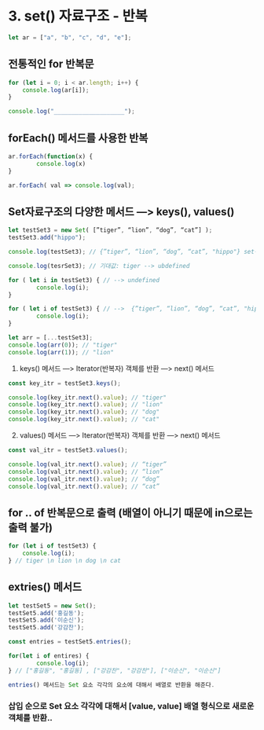 # 3. set() 자료구조 - 반복

```javascript
let ar = ["a", "b", "c", "d", "e"];
```

## 전통적인 for 반복문

```javascript
for (let i = 0; i < ar.length; i++) {
    console.log(ar[i]);
}

console.log("____________________");
```

## forEach() 메서드를 사용한 반복

```javascript
ar.forEach(function(x) {
		console.log(x)
}

ar.forEach( val => console.log(val);
```

## Set자료구조의 다양한 메서드 —> keys(), values()

```javascript
let testSet3 = new Set( [”tiger”, “lion”, “dog”, “cat”] );
testSet3.add("hippo");

console.log(testSet3); // {”tiger”, “lion”, “dog”, “cat”, "hippo"} set객체

console.log(tesrSet3); // 기대값: tiger --> ubdefined

for ( let i in testSet3) { // --> undefined
		console.log(i);
}

for ( let i of testSet3) { // -->  {”tiger”, “lion”, “dog”, “cat”, "hippo"}
		console.log(i);
}

let arr = [...testSet3];
console.log(arr(0)); // "tiger"
console.log(arr(1)); // "lion"
```

1. keys() 메서드 —> Iterator(반복자) 객체를 반환 —> next() 메서드

```javascript
const key_itr = testSet3.keys();

console.log(key_itr.next().value); // "tiger"
console.log(key_itr.next().value); // "lion"
console.log(key_itr.next().value); // "dog"
console.log(key_itr.next().value); // "cat"
```

2. values() 메서드 —> Iterator(반복자) 객체를 반환 —> next() 메서드

```javascript
const val_itr = testSet3.values();

console.log(val_itr.next().value); // “tiger”
console.log(val_itr.next().value); // “lion”
console.log(val_itr.next().value); // “dog”
console.log(val_itr.next().value); // “cat”
```

## for .. of 반복문으로 출력 (배열이 아니기 때문에 in으로는 출력 불가)

```javascript
for (let i of testSet3) {
    console.log(i);
} // tiger \n lion \n dog \n cat
```

## extries() 메서드

```javascript
let testSet5 = new Set();
testSet5.add('홍길동');
testSet5.add('이순신');
testSet5.add('강감찬');

const entries = testSet5.entries();

for(let i of entires) {
		console.log(i);
} // ["홍길동", "홍길동] , ["강감찬", "강감찬"], ["이순신", "이순신"]

entries() 메서드는 Set 요소 각각의 요소에 대해서 배열로 반환을 해준다.
```

### 삽입 순으로 Set 요소 각각에 대해서 [value, value] 배열 형식으로 새로운 객체를 반환..
